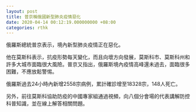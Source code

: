 ```yaml
---
layout: post
title: 普京稱俄國新型肺炎疫情惡化
date: 2020-04-14 00:12:19.000000000 +08:00
categories: rthk
---
```


俄羅斯總統普京表示，境內新型肺炎疫情正在惡化。

他在莫斯科表示，抗疫形勢每天變化，而且向壞方向發展，莫斯科市、莫斯科州和許多大城市面臨很大風險。普京又指出，俄羅斯境內疫情高峰還未過去，面臨很多困難，不應放鬆警惕。

俄羅斯過去24小時內新增2558宗病例，累計確診增至18328宗，148人死亡。

另外，前往莫斯科協助防疫的中國專家組通過視頻，向八個分會場的代表講解防控科普知識，並在線上解答相關問題。
